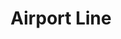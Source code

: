 ---
title: Airport Line
title_zh: 空港綫
mm_sign: [Ac]
branch_line: false
stations:
  - station_code: [Acomu1]
    station_code_2: [Aex1]
    name: Mirai
    name_zh: 美拉
    transfer:
      - mm_sign: [G,C,D]
    first_station: true
  - station_code: [A2]
    station_code_2: [nil]
    name: UCHQ South
    name_zh: 聯總南
    transfer:
      - mm_sign: [G,B]
  - station_code: [A3]
    station_code_2: [nil]
    name: UCHQ East
    name_zh: 聯總東
  - station_code: [Acomu4]
    station_code_2: [Aex4]
    name: Mirai City Airport
    name_zh: 美拉城市空港
    transfer:
      - mm_sign: [V]
  - station_code: [Acomu5]
    station_code_2: [Aex5]
    name: UCHQ North
    name_zh: 聯總北
    transfer:
      - mm_sign: [B,D]
    last_station: true
custom_style: table{margin:0 auto}.station-code-bg-first{background-image:url(/img/bg/airportline.png);background-repeat:no-repeat;background-size:7px 50%;background-position:69px bottom}.station-code-bg{background-image:url(/img/bg/airportline.png);background-repeat:no-repeat;background-size:7px 101%;background-position:69px}.station-code-bg-last{background-image:url(/img/bg/airportline.png);background-repeat:no-repeat;background-size:7px 50%;background-position:69px top}.station-code-bg-express-first{background-image:url(/img/bg/airportexpress.png);background-repeat:no-repeat;background-size:7px 50%;background-position:56px bottom}.station-code-bg-express-last{background-image:url(/img/bg/airportexpress.png);background-repeat:no-repeat;background-size:7px 50%;background-position:56px top}.station-code-bg-express,.express-route-bypass{background-image:url(/img/bg/airportexpress.png);background-repeat:no-repeat;background-size:7px 101%;background-position:56px}
weight: 4
---